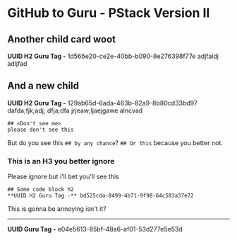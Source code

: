# GitHub to Guru - PStack Version II

## Another child card woot
**UUID H2 Guru Tag -** 1d566e20-ce2e-40bb-b090-8e276398f77e
adjfaldj adljfad

## And a new child
**UUID H2 Guru Tag -** 129ab65d-6ada-463b-82a9-8b80cd33bd97
dafda;fjk;adj;
dfja;dfa
jrjeaw;ljaejgawe
alncvad
```
## <Don't see me>
please don't see this
```
But do you see this `## by any chance`?
`## Or this` because you better not.

### This is an H3 you better ignore
Please ignore
but i'll bet you'll see this
```
## Some code block h2
**UUID H2 Guru Tag -** bd525cda-8499-4b71-9f98-64c583a37e72
```

This is gonna be annoying isn't it?

***
**UUID Guru Tag -** e04e5613-85bf-48a6-af01-53d277e5e53d